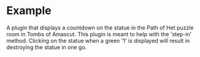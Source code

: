 # Example
A plugin that displays a countdown on the statue in the Path of Het puzzle room in Tombs of Amascut.
This plugin is meant to help with the 'step-in' method.
Clicking on the statue when a green '1' is displayed will result in destroying the statue in one go.